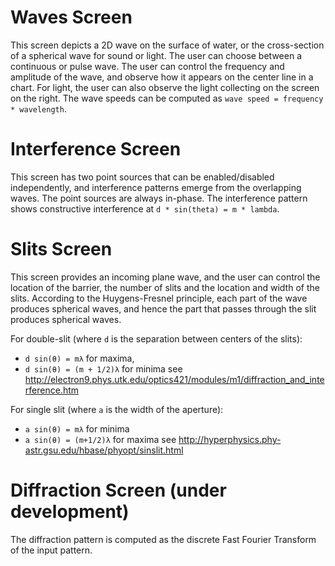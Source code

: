 # Waves Screen

This screen depicts a 2D wave on the surface of water, or the cross-section of a spherical wave for sound or light. The
user can choose between a continuous or pulse wave.  The user can control the frequency and amplitude of the wave,
and observe how it appears on the center line in a chart.  For light, the user can also observe the light collecting
on the screen on the right.  The wave speeds can be computed as `wave speed = frequency * wavelength`.

# Interference Screen

This screen has two point sources that can be enabled/disabled independently, and interference patterns emerge from the
overlapping waves.  The point sources are always in-phase.  The interference pattern shows constructive interference
at `d * sin(theta) = m * lambda`.

# Slits Screen

This screen provides an incoming plane wave, and the user can control the location of the barrier, the number of
slits and the location and width of the slits.  According to the Huygens-Fresnel principle, each part of the wave
produces spherical waves, and hence the part that passes through the slit produces spherical waves.

For double-slit (where `d` is the separation between centers of the slits):
* `d sin(θ) = mλ` for maxima,
* `d sin(θ) = (m + 1/2)λ` for minima
see http://electron9.phys.utk.edu/optics421/modules/m1/diffraction_and_interference.htm

For single slit (where `a` is the width of the aperture):
* `a sin(θ) = mλ` for minima
* `a sin(θ) = (m+1/2)λ` for maxima
see http://hyperphysics.phy-astr.gsu.edu/hbase/phyopt/sinslit.html

# Diffraction Screen (under development)

The diffraction pattern is computed as the discrete Fast Fourier Transform of the input pattern.
